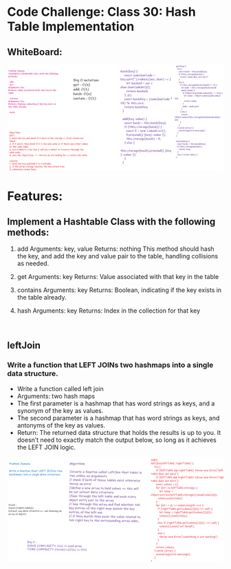 # Code Challenge: Class 30: Hash Table Implementation


## WhiteBoard:

![](./hash1.png)

# Features: 
## Implement a Hashtable Class with the following methods:

1. add
Arguments: key, value
Returns: nothing
This method should hash the key, and add the key and value pair to the table, handling collisions as needed.

2. get
Arguments: key
Returns: Value associated with that key in the table

3. contains
Arguments: key
Returns: Boolean, indicating if the key exists in the table already.

4. hash
Arguments: key
Returns: Index in the collection for that key

<br/>

## leftJoin

### Write a function that LEFT JOINs two hashmaps into a single data structure.

- Write a function called left join
 - Arguments: two hash maps
- The first parameter is a hashmap that has word strings as keys, and a synonym of the key as values.
- The second parameter is a hashmap that has word strings as keys, and antonyms of the key as values.
- Return: The returned data structure that holds the results is up to you. It doesn’t need to exactly match the output below, so long as it achieves the LEFT JOIN logic.



![](./leftJoin.png)